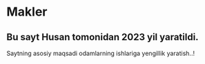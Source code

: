 # Makler
## Bu sayt Husan tomonidan 2023 yil yaratildi.
Saytning asosiy maqsadi odamlarning ishlariga yengillik yaratish..!